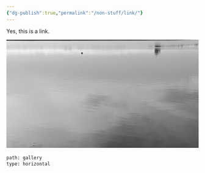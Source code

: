 ```yaml
---
{"dg-publish":true,"permalink":"/non-stuff/link/"}
---
```



Yes, this is a link.

![calm.jpg](/img/user/Non%20Stuff/calm.jpg)



```img-gallery
path: gallery
type: horizontal
```


